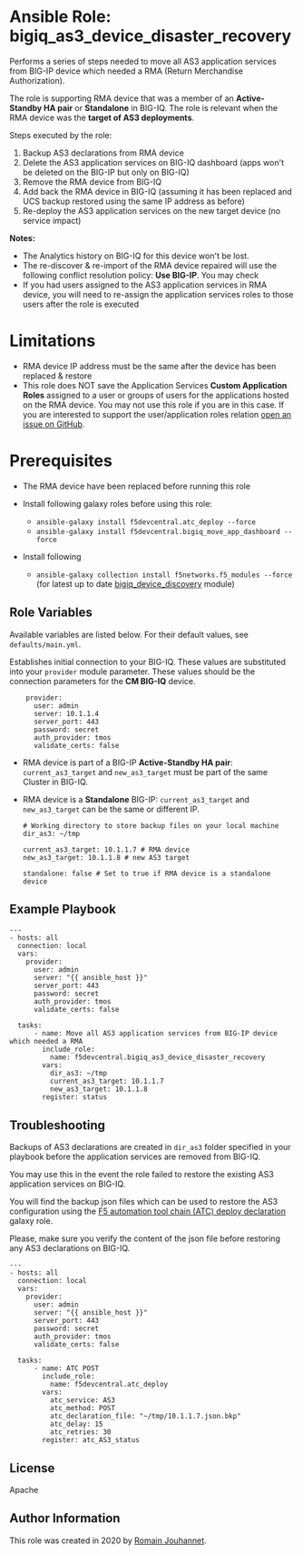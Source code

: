 # Ansible Role: bigiq_as3_device_disaster_recovery

Performs a series of steps needed to move all AS3 application services from BIG-IP device which needed a RMA (Return Merchandise Authorization).

The role is supporting RMA device that was a member of an **Active-Standby HA pair** or **Standalone** in BIG-IQ. 
The role is relevant when the RMA device was the **target of AS3 deployments**.

Steps executed by the role:
1. Backup AS3 declarations from RMA device
2. Delete the AS3 application services on BIG-IQ dashboard (apps won't be deleted on the BIG-IP but only on BIG-IQ)
3. Remove the RMA device from BIG-IQ
4. Add back the RMA device in BIG-IQ (assuming it has been replaced and UCS backup restored using the same IP address as before)
5. Re-deploy the AS3 application services on the new target device (no service impact)

**Notes:**
- The Analytics history on BIG-IQ for this device won't be lost.
- The re-discover & re-import of the RMA device repaired will use the following conflict resolution policy: **Use BIG-IP**.
You may check
- If you had users assigned to the AS3 application services in RMA device, you will need to re-assign the application services roles to those users after the role is executed

# Limitations

- RMA device IP address must be the same after the device has been replaced & restore
- This role does NOT save the Application Services **Custom Application Roles** assigned to a user or groups of users for the applications hosted on the RMA device. You may not use this role if you are in this case. If you are interested to support the user/application roles relation [open an issue on GitHub](https://github.com/f5devcentral/ansible-role-bigiq_as3_device_disaster_recovery/issues).

# Prerequisites

- The RMA device have been replaced before running this role

- Install following galaxy roles before using this role:
  - ``ansible-galaxy install f5devcentral.atc_deploy --force``
  - ``ansible-galaxy install f5devcentral.bigiq_move_app_dashboard --force``

- Install following 
  - ``ansible-galaxy collection install f5networks.f5_modules --force`` (for latest up to date [bigiq_device_discovery](https://docs.ansible.com/ansible/latest/modules/bigiq_device_discovery_module.html) module)

## Role Variables

Available variables are listed below. For their default values, see `defaults/main.yml`.

Establishes initial connection to your BIG-IQ. These values are substituted into
your ``provider`` module parameter. These values should be the connection parameters
for the **CM BIG-IQ** device.

        provider:
          user: admin
          server: 10.1.1.4
          server_port: 443
          password: secret
          auth_provider: tmos
          validate_certs: false

- RMA device is part of a BIG-IP **Active-Standby HA pair**: ``current_as3_target`` and ``new_as3_target`` must be part of the same Cluster in BIG-IQ.
- RMA device is a **Standalone** BIG-IP: ``current_as3_target`` and ``new_as3_target`` can be the same or different IP.

      # Working directory to store backup files on your local machine
      dir_as3: ~/tmp

      current_as3_target: 10.1.1.7 # RMA device
      new_as3_target: 10.1.1.8 # new AS3 target

      standalone: false # Set to true if RMA device is a standalone device

## Example Playbook

    ---
    - hosts: all
      connection: local
      vars:
        provider:
          user: admin
          server: "{{ ansible_host }}"
          server_port: 443
          password: secret
          auth_provider: tmos
          validate_certs: false

      tasks:
          - name: Move all AS3 application services from BIG-IP device which needed a RMA
            include_role:
              name: f5devcentral.bigiq_as3_device_disaster_recovery
            vars:
              dir_as3: ~/tmp
              current_as3_target: 10.1.1.7
              new_as3_target: 10.1.1.8
            register: status

## Troubleshooting

Backups of AS3 declarations are created in ``dir_as3`` folder specified in your playbook before the application services are removed from BIG-IQ.

You may use this in the event the role failed to restore the existing AS3 application services on BIG-IQ.

You will find the backup json files which can be used to restore the AS3 configuration 
using the [F5 automation tool chain (ATC) deploy declaration](https://galaxy.ansible.com/f5devcentral/atc_deploy) galaxy role.

Please, make sure you verify the content of the json file before restoring any AS3 declarations on BIG-IQ.

    ---
    - hosts: all
      connection: local
      vars:
        provider:
          user: admin
          server: "{{ ansible_host }}"
          server_port: 443
          password: secret
          auth_provider: tmos
          validate_certs: false

      tasks:
          - name: ATC POST
            include_role:
              name: f5devcentral.atc_deploy
            vars:
              atc_service: AS3
              atc_method: POST
              atc_declaration_file: "~/tmp/10.1.1.7.json.bkp"
              atc_delay: 15
              atc_retries: 30
            register: atc_AS3_status

## License

Apache

## Author Information

This role was created in 2020 by [Romain Jouhannet](https://github.com/rjouhann).

[1]: https://galaxy.ansible.com/f5devcentral/bigiq_pinning_deploy_objects


